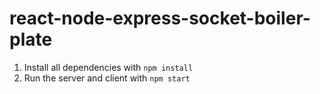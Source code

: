 # react-node-express-socket-boiler-plate

1. Install all dependencies with `npm install`
2. Run the server and client with `npm start`
